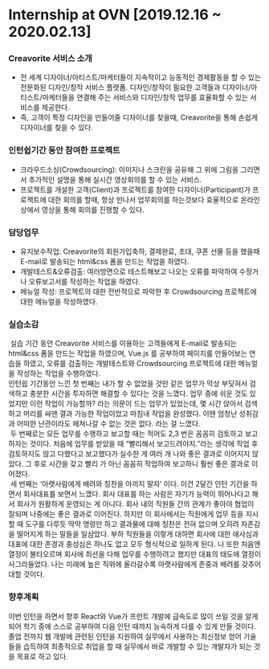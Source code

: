 # Internship at OVN [2019.12.16 ~ 2020.02.13]

### Creavorite 서비스 소개
 - 전 세계 디자이너/아티스트/마케터들이 지속적이고 능동적인 경제활동을 할 수 있는 전문화된 디자인/창작 서비스 플랫폼. 디자인/창작이 필요한 고객들과 디자이너/아티스트/마케터들을 연결해 주는 서비스와 디자인/창작 업무를 효율화할 수 있는 서비스를 제공한다.
 - 즉, 고객이 특정 디자인을 만들어줄 디자이너를 찾을때, Creavorite을 통해 손쉽게 디자이너를 찾을 수 있다.  


### 인턴쉽기간 동안 참여한 프로젝트
 - 크라우드소싱(Crowdsourcing):  이미지나 스크린을 공유해  그 위에 그림을 그리면서 추가적인 설명을 통해 실시간 영상회의를 할 수 있는 서비스. 
 - 프로젝트를 개설한 고객(Client)과 프로젝트를 참여한 디자이너(Participant)가 프로젝트에 대한 회의를 할때, 항상 만나서 업무회의를 하는것보다 효율적으로 온라인상에서 영상을 통해 회의를 진행할 수 있다.   

### 담당업무
- 유지보수작업: Creavorite의 회원가입축하, 결제완료, 초대, 쿠폰 선물 등을 했을때 E-mail로 발송되는 html&css 폼을 만드는 작업을 하였다.
- 개발테스트&오류검출: 여러방면으로 테스트해보고 나오는 오류를 파악하여 수정거나 오류보고서를 작성하는 작업을 하였다.
- 메뉴얼 작성: 프로젝트의 대한 전반적으로 파악한 후 Crowdsourcing 프로젝트에 대한 메뉴얼을 작성하였다. 

### 실습소감
&nbsp;실습 기간 동안 Creavorite 서비스를 이용하는 고객들에게 E-mail로 발송되는 html&css 폼을 만드는 작업을 하였으며, Vue.js 를 공부하여 페이지를 만들어보는 연습을 하였고, 오류를 검출하는 개발테스트와 Crowdsourcing 프로젝트에 대한 메뉴얼을 작성하는 작업을 수행하였다.  
인턴쉽 기간동안 느낀 첫 번째는 내가 할 수 없었을 것만 같은 업무가 막상 부딪혀서 검색하고 충분한 시간을 투자하면 해결할 수 있다는 것을 느꼈다.   업무 중에 쉬운 것도 있었지만 이런 작업이 가능할까? 라는 의문이 드는 업무가 있었는데, 몇 시간 앉아서 검색하고 머리를 싸맨 결과 가능한 작업이었고 마침내 작업을 완성했다. 이땐 엄청난 성취감과 어떠한 난관이라도 헤쳐나갈 수 없는 것은 없다. 라는 걸 느꼈다.  
&nbsp;두 번째로는 모든 업무를 수행하고 보고할 때는 적어도 2,3 번은 꼼꼼히 검토하고 보고하자는 것이다. 처음에 업무를 받았을 때 “빨리해서 보고드려야지.”라는 생각에 작업 후 검토하지도 않고 다했다고 보고했다가 실수한 게 여러 개 나와 좋은 결과로 이어지지 않았다. 그 후로 시간을 갖고 빨리 가 아닌 꼼꼼히 작업하여 보고하니 훨씬 좋은 결과로 이어졌다.  
&nbsp;세 번째는 ‘아랫사람에게 배려와 칭찬을 아끼지 말자’ 이다. 이건 2달간 인턴 기간을 하면서 회사대표를 보면서 느꼈다. 회사 대표를 하는 사람은 자기가 능력이 뛰어나다고 해서 회사가 원활하게 운영되는 게 아니다. 회사 내의 직원들 간의 관계가 좋아야 협업이 잘되며 나중에는 좋은 결과로 이어진다. 하지만 이 회사에서는 직원에게 업무 등을 지시할 때 도구를 다루듯 딱딱 명령만 하고 결과물에 대해 칭찬은 전혀 없으며 오히려 자존감을 떨어지게 하는 말들을 일삼았다. 부하 직원들을 이렇게 대하면 회사에 대한 애사심과 대표에 대한 존경과 충성심은 하나도 없고 모두 형식적으로 일하게 된다. 나 또한 처음엔 열정이 불타오르며 회사에 최선을 다해 업무를 수행하려고 했지만 대표의 태도에 열정이 사그라들었다. 나는 미래에 높은 직위에 올라갈수록 아랫사람에게 존중과 배려를 갖추어 대할 것이다.  

### 향후계획
이번 인턴을 하면서 향후 React와 Vue가 프런트 개발에 급속도로 많이 쓰일 것을 알게 되어 학기 중에 스스로 공부하여 다음 인턴 때까지 능숙하게 다를 수 있게 만들 것이다.  
졸업 전까지 웹 개발에 관련된 인턴을 지원하여 실무에서 사용하는 최신정보 얻어 기술들을 습득하여 최종적으로 취업을 할 때 실무에서 바로 개발할 수 있는 개발자가 되는 것을 목표로 하고 있다.  
